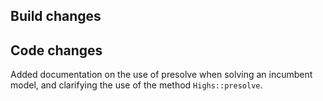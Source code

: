 ## Build changes

## Code changes




Added documentation on the use of presolve when solving an incumbent model, and clarifying the use of the method `Highs::presolve`.










